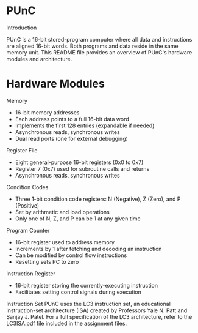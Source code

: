 # PUnC
Introduction

PUnC is a 16-bit stored-program computer where all data and instructions are aligned 16-bit words. Both programs and data reside in the same memory unit. This README file provides an overview of PUnC's hardware modules and architecture.

# Hardware Modules

Memory
* 16-bit memory addresses
* Each address points to a full 16-bit data word
* Implements the first 128 entries (expandable if needed)
* Asynchronous reads, synchronous writes
* Dual read ports (one for external debugging)

Register File
* Eight general-purpose 16-bit registers (0x0 to 0x7)
* Register 7 (0x7) used for subroutine calls and returns
* Asynchronous reads, synchronous writes

Condition Codes
* Three 1-bit condition code registers: N (Negative), Z (Zero), and P (Positive)
* Set by arithmetic and load operations
* Only one of N, Z, and P can be 1 at any given time

Program Counter
* 16-bit register used to address memory
* Increments by 1 after fetching and decoding an instruction
* Can be modified by control flow instructions
* Resetting sets PC to zero

Instruction Register
* 16-bit register storing the currently-executing instruction
* Facilitates setting control signals during execution

Instruction Set
PUnC uses the LC3 instruction set, an educational instruction-set architecture (ISA) created by Professors Yale N. Patt and Sanjay J. Patel. For a full specification of the LC3 architecture, refer to the LC3ISA.pdf file included in the assignment files.

